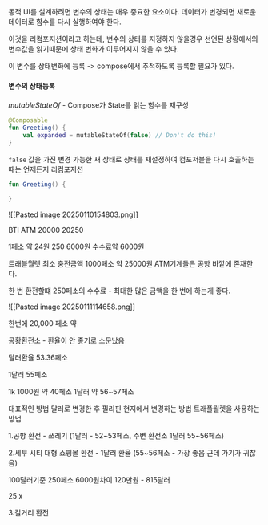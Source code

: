 
동적 UI를 설계하려면 변수의 상태는 매우 중요한 요소이다.
데이터가 변경되면 새로운 데이터로 함수를 다시 실행하여야 한다.

이것을 리컴포지션이라고 하는데, 변수의 상태를 지정하지 않을경우 
선언된 상황에서의 변수값을 읽기때문에 상태 변화가 이루어지지 않을 수 있다.

이 변수를 상태변화에 등록 -> compose에서 추적하도록 등록할 필요가 있다.

#### 변수의 상태등록

*mutableStateOf* - Compose가 State를 읽는 함수를 재구성

```kotlin
@Composable
fun Greeting() {
	val expanded = mutableStateOf(false) // Don't do this!
}
```

`false` 값을 가진 변경 가능한 새 상태로 상태를 재설정하여 컴포저블을 다시 호출하는 때는 언제든지 리컴포지션 


```kotlin
fun Greeting() {
	
}
```


![[Pasted image 20250110154803.png]]

BTI ATM        20000 20250 

1페소 약 24원
250 6000원  수수료약 6000원

트래블월렛 최소 충전금액 1000페소 약 25000원 
ATM기계들은 공항 바깥에 존재한다.

한 번 환전할떄 250페소의 수수료 - 최대한 많은 금액을 한 번에 하는게 좋다.

![[Pasted image 20250111114658.png]]


한번에 20,000 페소 약 

공황환전소 - 환율이 안 좋기로 소문났음

달러환율 53.36페소 

1달러 55페소

1k 1000원 약 40페소
1달러 약 56~57페소 

대표적인 방법
달러로 변경한 후 필리핀 현지에서 변경하는 방법
트래플월렛을 사용하는 방법

1.공항 환전 - 쓰레기 (1달러 - 52~53페소, 주변 환전소 1달러 55~56페소)

2.세부 시티 대형 쇼핑몰 환전 - 1달러 환율 (55~56페소 - 가장 좋음 근데 가기가 귀찮음)

100달러기준 250페소 6000원차이 
120만원 - 815달러 

25 x

3.길거리 환전
 